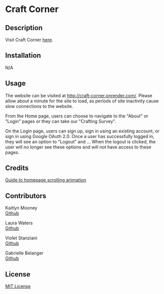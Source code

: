# Craft Corner

## Description

Visit Craft Corner [here](http://craft-corner.onrender.com/).

## Installation

N/A

## Usage

The website can be visited at http://craft-corner.onrender.com/. Please allow about a minute for the site to load, as periods of site inactivity cause slow connections to the website.

From the Home page, users can choose to navigate to the "About" or "Login" pages or they can take our "Crafting Survey".

On the Login page, users can sign up, sign in using an existing account, or sign in using Google OAuth 2.0. Once a user has successfully logged in, they will see an option to "Logout" and ... When the logout is clicked, the user will no longer see these options and will not have access to these pages.

## Credits

[Guide to homepage scrolling animation](https://www.youtube.com/watch?v=nAjR0Oj0J8E)

## Contributors

Kaitlyn Mooney <br>
[Github](https://github.com/kaitlynmooney)

Laura Waters <br>
[Github](https://github.com/Laura-Waters)

Violet Stanziani <br>
[Github](https://github.com/floweringvi)

Gabrielle Belanger <br>
[Github](https://github.com/gcbel)

## License

[MIT License](https://opensource.org/license/mit)

